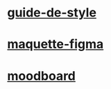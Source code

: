 # [guide-de-style](https://www.figma.com/file/fhD6roXsAwKi2RjVEf4Zsc/Planche-de-style?type=design&node-id=2-21&mode=design&t=XXJhStBUnOVQks22-0)
# [maquette-figma](https://www.figma.com/file/9l4tQQ1KgUlk7zhHw9lCM8/Maquette-OBNL?type=design&node-id=10-2&mode=design&t=Ccbk67rfMPBsElnd-0)
# [moodboard](http://www.gomoodboard.com/boards/05wG-RDX/share)
